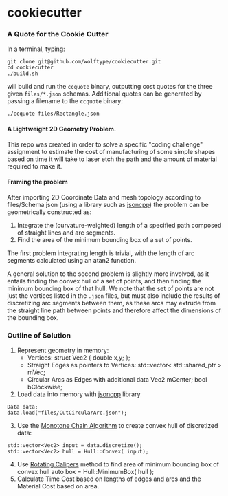 # cookiecutter


### A Quote for the Cookie Cutter
In a terminal, typing:
```
git clone git@github.com/wolftype/cookiecutter.git
cd cookiecutter
./build.sh
```
will build and run the `ccquote` binary, outputting cost quotes for the three given `files/*.json` schemas.  Additional
quotes can be generated by passing a filename to the `ccquote` binary:

    ./ccquote files/Rectangle.json

#### A Lightweight 2D Geometry Problem.
This repo was created in order to solve a specific "coding challenge" assignment
to estimate the cost of manufacturing of some simple shapes based on time it will take to laser etch the path and the amount of material required to make it.  

#### Framing the problem

After importing 2D Coordinate Data and mesh topology according to files/Schema.json (using a library such as [jsoncpp](https://github.com/open-source-parsers/jsoncpp)) the problem can be geometrically constructed as:

1. Integrate the (curvature-weighted) length of a specified path composed of straight lines and arc segments.
2. Find the area of the minimum bounding box of a set of points.

The first problem integrating length is trivial, with the length of arc segments calculated using an atan2 function.

A general solution to the second problem is slightly more involved, as it entails finding the convex hull of a set of points, and then finding the minimum bounding box of that hull. We note that the set of points are not just the vertices listed in the `.json` files, but must also include the results of discretizing arc segments between them, as these arcs may extrude from the straight line path between points and therefore affect the dimensions of the bounding box.

### Outline of Solution

1. Represent geometry in memory:
    * Vertices:
          struct Vec2 { double x,y; };
    * Straight Edges as pointers to Vertices:
          std::vector< std::shared_ptr<Vec2> > mVec;
    * Circular Arcs as Edges with additional data
          Vec2 mCenter;
          bool bClockwise;
2. Load data into memory with [jsoncpp](https://github.com/open-source-parsers/jsoncpp) library
```
Data data;
data.load("files/CutCircularArc.json");
```
3. Use the [Monotone Chain Algorithm](https://en.wikibooks.org/wiki/Algorithm_Implementation/Geometry/Convex_hull/Monotone_chain) to create convex hull of discretized data:
```
std::vector<Vec2> input = data.discretize();
std::vector<Vec2> hull = Hull::Convex( input);
```
4. Use [Rotating Calipers](https://en.wikipedia.org/wiki/Rotating_calipers) method to find area of minimum bounding box of convex hull
        auto box = Hull::MinimumBox( hull );
5. Calculate Time Cost based on lengths of edges and arcs and the Material Cost based on area.
